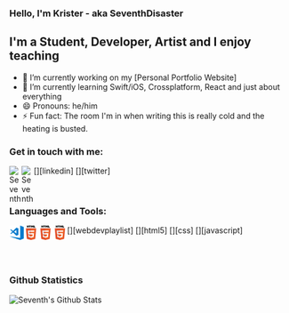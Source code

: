 ### Hello, I'm Krister - aka SeventhDisaster

## I'm a Student, Developer, Artist and I enjoy teaching
- 🔭 I’m currently working on my [Personal Portfolio Website]
- 🌱 I’m currently learning Swift/iOS, Crossplatform, React and just about everything
- 😄 Pronouns: he/him
- ⚡ Fun fact: The room I'm in when writing this is really cold and the heating is busted.

### Get in touch with me:

[<img align="left" alt="Seventh" width="22px" srx="https://cdn.jsdelivr.net/npm/simple-icons@v3/icons/linkedin.svg" />][linkedin]
[<img align="left" alt="Seventh" width="22px" srx="https://cdn.jsdelivr.net/npm/simple-icons@v3/icons/linkedin.svg" />][twitter]

<br />


### Languages and Tools:

[<img align="left" alt="VSCode" width="26px" src="https://raw.githubusercontent.com/github/explore/80688e429a7d4ef2fca1e82350fe8e3517d3494d/topics/visual-studio-code/visual-studio-code.png" />][webdevplaylist]
[<img align="left" alt="HTML5" width="26px" src="https://raw.githubusercontent.com/github/explore/80688e429a7d4ef2fca1e82350fe8e3517d3494d/topics/html/html.png" />][html5]
[<img align="left" alt="CSS3" width="26px" src="https://raw.githubusercontent.com/github/explore/80688e429a7d4ef2fca1e82350fe8e3517d3494d/topics/html/html.png" />][css]
[<img align="left" alt="JS" width="26px" src="https://raw.githubusercontent.com/github/explore/80688e429a7d4ef2fca1e82350fe8e3517d3494d/topics/html/html.png" />][javascript]

<br />
<br />

### Github Statistics
<img align="left" alt="Seventh's Github Stats" src="https://github-readme-stats.vercel.app/api?username=seventhdisaster&show_icons=true&hide_border=true" />


<!--
**SeventhDisaster/SeventhDisaster** is a ✨ _special_ ✨ repository because its `README.md` (this file) appears on your GitHub profile.

Here are some ideas to get you started:


-->
